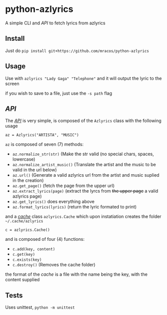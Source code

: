 # python-azlyrics
A simple CLI and *API* to fetch lyrics from azlyrics

## Install
Just do `pip install git+https://github.com/mracos/python-azlyrics`

## Usage
Use with `azlyrics "Lady Gaga" "Telephone"` and it will output the lyric to the screen

if you wish to save to a file, just use the `-s path` flag

## *API*

The *[API](azlyrics/azlyrics.py)* is very simple, is composed of the `Azlyrics` class with the following usage

`az = Azlyrics("ARTISTA", "MUSIC")`

`az` is composed of seven (7) methods:
- `az.normalize_str(str)` (Make the str valid (no special chars, spaces, lowercase)
- `az.normalize_artist_music()` (Translate the artist and the music to be valid in the url below)
- `az.url()` (Generate a valid azlyrics url from the artist and music suplied in the creation)
- `az.get_page()` (fetch the page from the upper url)
- `az.extract_lyrics(page)` (extract the lyrcs from ~~the upper page~~ a valid azlyrics page)
- `az.get_lyrics()` does everything above
- `az.format_lyrics(lyrics)` (return the lyric formated to print)

and a *[cache](azlyrics/cache.py)* class `azlyrics.Cache` which upon instatiation creates the folder `~/.cache/azlyrics` 

`c = azlyrics.Cache()`

and is composed of four (4) functions:
- `c.add(key, content)`
- `c.get(key)`
- `c.exists(key)`
- `c.destroy()` (Removes the cache folder)

the format of the *cache* is a file with the name being the key, with the content supplied

## Tests
Uses unittest, `python -m unittest`
